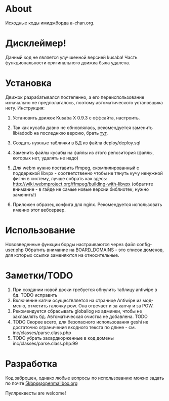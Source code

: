 # About

Исходные коды имиджборда a-chan.org.

# Дисклеймер!

Данный код не является улучшенной версией kusaba! Часть функциональности 
оригинального движка была удалена.

# Установка

Движок разрабатывался постепенно, а его переиспользование изначально не 
предполагалось, поэтому автоматического установщика нету. Инструкция:

1. Установить движок Kusaba X 0.9.3 с оффсайта, настроить.

2. Так как кусаба давно не обновлялась, рекомендуется заменить lib/adodb на 
последнюю версию, брать [тут](http://www.adodb.org/).

3. Создать нужные таблички в БД из файла deploy/deploy.sql

4. Заменить файлы кусабы на файлы из этого репозитория (файлы, которых нет, 
удалять не надо)

5. Для webm нужно поставить ffmpeg, скомпилированный с поддержкой libvpx - соответственно чтобы не тянуть кучу ненужной фигни в систему, лучше собрать как здесь: http://wiki.webmproject.org/ffmpeg/building-with-libvpx (обратите внимание - в гайде не самые новые версии библиотек, нужно заменить!)

6. Приложен образец конфига для nginx. Рекомендуется использовать именно этот вебсервер.

# Использование

Нововведенные функции борды настраиваются через файл config-user.php
Обратить внимание на BOARD_DOMAINS - это список доменов, для которых ссылки 
заменяются на относительные. 

# Заметки/TODO

1. При создании новой доски требуется обнулить таблицу antiwipe в бд. TODO исправить
2. Включение капчи осуществляется на странице Antiwipe из мод-меню, отметить галочку pow. Она отвечает и за капчу и за POW.
3. Рекомендуется сбрасывать globallog из админки, чтобы не захламлять бд. Автоматическая очистка не добавлена. TODO
4. TODO Скорее всего, для безопасного использования geshi не достаточно ограничения входного текста по длине - см. inc/classes/parse.class.php
5. TODO убрать захардкорженные в код домены inc/classes/parse.class.php:99

# Разработка

Код заброшен, однако любые вопросы по использованию можно задать по почте 5kbps@openmailbox.org

Пуллреквесты are welcome!

